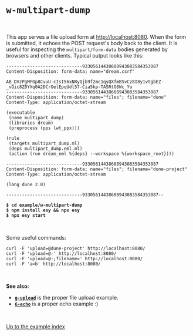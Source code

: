 # `w-multipart-dump`

<br>

This app serves a file upload form at
[http://localhost:8080](http://localhost:8080). When the form is submitted, it
echoes the POST request's body back to the client. It is useful for inspecting
the `multipart/form-data` bodies generated by browsers and other clients.
Typical output looks like this:

```
-----------------------------93305614438608943083584353087
Content-Disposition: form-data; name="dream.csrf"

AB_DVzPgMFOp8CvuU-cIsI56xNRyQjb9f2mc1qyQXfmBSvCz8I8y1vtgbEZ-_vGic8Z8YXq0A2DCrOelEpqUdl57-Cia5kp-TASRtG6Wc_Yu
-----------------------------93305614438608943083584353087
Content-Disposition: form-data; name="files"; filename="dune"
Content-Type: application/octet-stream

(executable
 (name multipart_dump)
 (libraries dream)
 (preprocess (pps lwt_ppx)))

(rule
 (targets multipart_dump.ml)
 (deps multipart_dump.eml.ml)
 (action (run dream_eml %{deps} --workspace %{workspace_root})))

-----------------------------93305614438608943083584353087
Content-Disposition: form-data; name="files"; filename="dune-project"
Content-Type: application/octet-stream

(lang dune 2.0)

-----------------------------93305614438608943083584353087--
```

<pre><code><b>$ cd example/w-multipart-dump</b>
<b>$ npm install esy && npx esy</b>
<b>$ npx esy start</b></code></pre>

<br>

Some useful commands:

```
curl -F 'upload=@dune-project' http://localhost:8080/
curl -F 'upload=@-' http://localhost:8080/
curl -F 'upload=@-;filename=' http://localhost:8080/
curl -F 'a=b' http://localhost:8080/
```

<br>

**See also:**

- [**`g-upload`**](../g-upload#files) is the proper file upload example.
- [**`6-echo`**](../6-echo#files) is a proper echo example :)

<br>

[Up to the example index](../#examples)
